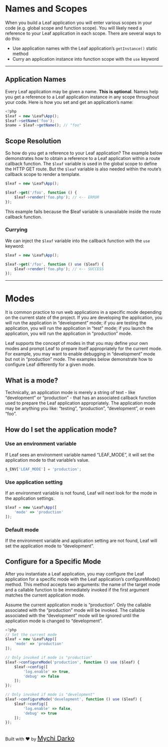 # Names and Scopes
When you build a Leaf application you will enter various scopes in your code (e.g. global scope and function scope). You will likely need a reference to your Leaf application in each scope. There are several ways to do this:

- Use application names with the Leaf application’s `getInstance()` static method
- Curry an application instance into function scope with the `use` keyword

<hr>

## Application Names
Every Leaf application may be given a name. **This is optional**. Names help you get a reference to a Leaf application instance in any scope throughout your code. Here is how you set and get an application’s name:

```js
<?php
$leaf = new \Leaf\App();
$leaf->setName('foo');
$name = $leaf->getName(); // "foo"
```

## Scope Resolution
So how do you get a reference to your Leaf application? The example below demonstrates how to obtain a reference to a Leaf application within a route callback function. The `$leaf` variable is used in the global scope to define the HTTP GET route. But the `$leaf` variable is also needed within the route’s callback scope to render a template.

```js
$leaf = new \Leaf\App();

$leaf->get('/foo', function () {
    $leaf->render('foo.php'); // <-- ERROR
});
```
This example fails because the $leaf variable is unavailable inside the route callback function.

### Currying
We can inject the `$leaf` variable into the callback function with the `use` keyword:
```js
$leaf = new \Leaf\App();

$leaf->get('/foo', function () use ($leaf) {
    $leaf->render('foo.php'); // <-- SUCCESS
});
```

<hr>

# Modes
It is common practice to run web applications in a specific mode depending on the current state of the project. If you are developing the application, you will run the application in “development” mode; if you are testing the application, you will run the application in “test” mode; if you launch the application, you will run the application in “production” mode.

Leaf supports the concept of modes in that you may define your own modes and prompt Leaf to prepare itself appropriately for the current mode. For example, you may want to enable debugging in “development” mode but not in “production” mode. The examples below demonstrate how to configure Leaf differently for a given mode.

## What is a mode?
Technically, an application mode is merely a string of text - like “development” or “production” - that has an associated callback function used to prepare the Leaf application appropriately. The application mode may be anything you like: “testing”, “production”, “development”, or even “foo”.

## How do I set the application mode?
### Use an environment variable
If Leaf sees an environment variable named “LEAF_MODE”, it will set the application mode to that variable’s value.
```js
$_ENV['LEAF_MODE'] = 'production';
```

### Use application setting
If an environment variable is not found, Leaf will next look for the mode in the application settings.
```js
$leaf = new \Leaf\App([
    'mode' => 'production'
]);
```

### Default mode
If the environment variable and application setting are not found, Leaf will set the application mode to “development”.

## Configure for a Specific Mode
After you instantiate a Leaf application, you may configure the Leaf application for a specific mode with the Leaf application’s configureMode() method. This method accepts two arguments: the name of the target mode and a callable function to be immediately invoked if the first argument matches the current application mode.

Assume the current application mode is “production”. Only the callable associated with the “production” mode will be invoked. The callable associated with the “development” mode will be ignored until the application mode is changed to “development”.

```js
<?php
// Set the current mode
$leaf = new \Leaf\App([
    'mode' => 'production'
]);

// Only invoked if mode is "production"
$leaf->configureMode('production', function () use ($leaf) {
    $leaf->config([
        'log.enable' => true,
        'debug' => false
	]);
});

// Only invoked if mode is "development"
$leaf->configureMode('development', function () use ($leaf) {
    $leaf->config([
        'log.enable' => false,
        'debug' => true
	]);
});
```

<br>
Built with ❤ by <a href="https://mychi.netlify.com" style="font-size: 20px; color: #111;" target="_blank">Mychi Darko</a>